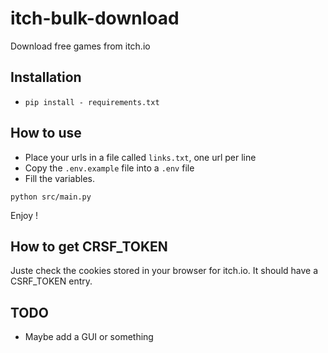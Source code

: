 # itch-bulk-download

Download free games from itch.io

## Installation

- `pip install - requirements.txt`

## How to use

- Place your urls in a file called `links.txt`, one url per line
- Copy the `.env.example` file into a `.env` file
- Fill the variables.

`python src/main.py`

Enjoy !

## How to get CRSF_TOKEN

Juste check the cookies stored in your browser for itch.io. It should have a CSRF_TOKEN entry.

## TODO

- Maybe add a GUI or something

